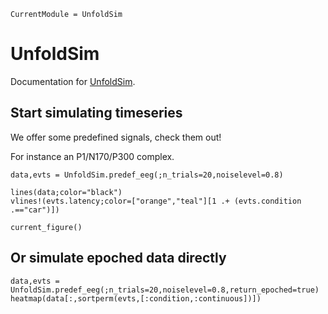 ```@meta
CurrentModule = UnfoldSim
```

# UnfoldSim

Documentation for [UnfoldSim](https://github.com/behinger/UnfoldSim.jl).

## Start simulating timeseries
We offer some predefined signals, check them out!

For instance an P1/N170/P300 complex.
```@example main
data,evts = UnfoldSim.predef_eeg(;n_trials=20,noiselevel=0.8)

lines(data;color="black")
vlines!(evts.latency;color=["orange","teal"][1 .+ (evts.condition .=="car")])

current_figure()
```

## Or simulate epoched data directly
```@example
data,evts = UnfoldSim.predef_eeg(;n_trials=20,noiselevel=0.8,return_epoched=true)
heatmap(data[:,sortperm(evts,[:condition,:continuous])])

```